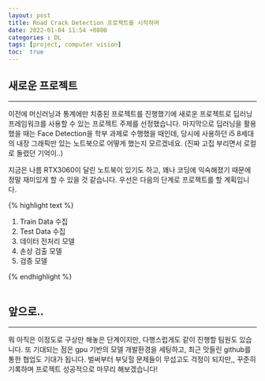 ```yaml
---
layout: post
title: Road Crack Detection 프로젝트를 시작하며
date: 2022-01-04 11:54 +0800
categories : DL
tags: [project, computer vision]
toc:  true
---
```


## 새로운 프로젝트
---
이전에 머신러닝과 통계에만 치중된 프로젝트를 진행했기에 새로운 프로젝트로 딥러닝 프레임워크를 사용할 수 있는 프로젝트 주제를 선정했습니다. 마지막으로 딥러닝을 활용했을 때는 Face Detection을 학부 과제로 수행했을 때인데, 당시에 사용하던 i5 8세대의 내장 그래픽만 있는 노트북으로 어떻게 했는지 모르겠네요. (진짜 고집 부리면서 로컬로 돌렸던 기억이..)

지금은 나름 RTX3060이 달린 노트북이 있기도 하고, 꽤나 코딩에 익숙해졌기 때문에 정말 재미있게 할 수 있을 것 같습니다. 우선은 다음의 단계로 프로젝트를 할 계획입니다.

{% highlight text %}

1. Train Data 수집
2. Test Data 수집
3. 데이터 전처리 모델
4. 손상 검출 모델
5. 검증 모델

{% endhighlight %}
<br><br>

## 앞으로..
---
뭐 아직은 이정도로 구상만 해놓은 단계이지만, 다행스럽게도 같이 진행할 팀원도 있습니다. 또 기대되는 점은 gpu 기반의 모델 개발환경을 세팅하고, 최근 맛들린 github를 통한 협업도 기대가 됩니다. 벌써부터 부딪힐 문제들이 무섭고도 걱정이 되지만,, 꾸준히 기록하며 프로젝트 성공적으로 마무리 해보겠습니다!
